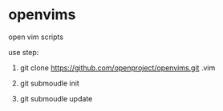 openvims
========
open vim scripts

use step:
1. git clone https://github.com/openproject/openvims.git .vim

2. git submoudle init

3. git submoudle update
